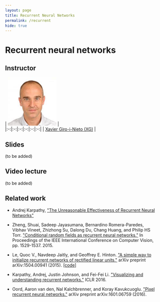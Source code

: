 ```yaml
---
layout: page
title: Recurrent Neural Networks
permalink: /recurrent
hide: true
---
```


# Recurrent neural networks

## Instructor

| ![Xavier Giro-i-Nieto][XavierGiro-photo] |  
|:-:|:-:|:-:|:-:|:-:|:-:|
| [Xavier Giro-i-Nieto (XG)](XavierGiro-web) |

[XavierGiro-web]: https://imatge.upc.edu/web/people/xavier-giro
[XavierGiro-photo]: img/instructors/XavierGiro.jpg "Xavier Giro-i-Nieto"


## Slides

(to be added)

## Video lecture

(to be added)


## Related work

* Andrej Karpathy, ["The Unreasonable Effectiveness of Recurrent Neural Networks"](http://karpathy.github.io/2015/05/21/rnn-effectiveness/)

* Zheng, Shuai, Sadeep Jayasumana, Bernardino Romera-Paredes, Vibhav Vineet, Zhizhong Su, Dalong Du, Chang Huang, and Philip HS Torr. ["Conditional random fields as recurrent neural networks."](http://www.robots.ox.ac.uk/~szheng/CRFasRNN.html) In Proceedings of the IEEE International Conference on Computer Vision, pp. 1529-1537. 2015.

* Le, Quoc V., Navdeep Jaitly, and Geoffrey E. Hinton. ["A simple way to initialize recurrent networks of rectified linear units."](http://arxiv.org/abs/1504.00941) arXiv preprint arXiv:1504.00941 (2015). [[code]](https://github.com/fchollet/keras/blob/master/examples/mnist_irnn.py)

* Karpathy, Andrej, Justin Johnson, and Fei-Fei Li. ["Visualizing and understanding recurrent networks."](http://arxiv.org/abs/1506.02078) ICLR 2016.

* Oord, Aaron van den, Nal Kalchbrenner, and Koray Kavukcuoglu. ["Pixel recurrent neural networks."](http://arxiv.org/abs/1601.06759) arXiv preprint arXiv:1601.06759 (2016).
